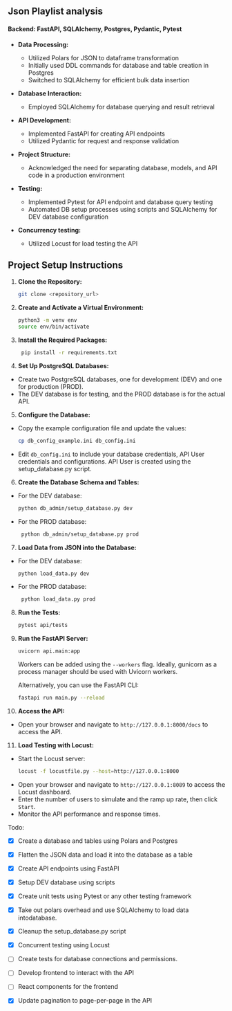 ## Json Playlist analysis

#### Backend: FastAPI, SQLAlchemy, Postgres, Pydantic, Pytest

- **Data Processing:**
  - Utilized Polars for JSON to dataframe transformation
  - Initially used DDL commands for database and table creation in Postgres
  - Switched to SQLAlchemy for efficient bulk data insertion

- **Database Interaction:**
  - Employed SQLAlchemy for database querying and result retrieval

- **API Development:**
  - Implemented FastAPI for creating API endpoints
  - Utilized Pydantic for request and response validation

- **Project Structure:**
  - Acknowledged the need for separating database, models, and API code in a production environment

- **Testing:**
  - Implemented Pytest for API endpoint and database query testing
  - Automated DB setup processes using scripts and SQLAlchemy for DEV database configuration

- **Concurrency testing:**
  - Utilized Locust for load testing the API


## Project Setup Instructions

1. **Clone the Repository:**
   ```sh
   git clone <repository_url>
    ```
2. **Create and Activate a Virtual Environment:** 
   ```sh
   python3 -m venv env
   source env/bin/activate
   ```

3. **Install the Required Packages:**
   ```sh
    pip install -r requirements.txt
    ```
4. **Set Up PostgreSQL Databases:**
- Create two PostgreSQL databases, one for development (DEV) and one for production (PROD). 
- The DEV database is for testing, and the PROD database is for the actual API.

5. **Configure the Database:**
- Copy the example configuration file and update the values:
   ```sh
   cp db_config_example.ini db_config.ini
   ```
- Edit `db_config.ini` to include your database credentials, API User credentials and configurations. API User is created using the setup_database.py script.

6. **Create the Database Schema and Tables:**
- For the DEV database:
   ```sh
   python db_admin/setup_database.py dev
   ```
- For the PROD database:
   ```sh
    python db_admin/setup_database.py prod
    ```
7. **Load Data from JSON into the Database:**
- For the DEV database:
   ```sh
   python load_data.py dev
   ```
- For the PROD database:
   ```sh
    python load_data.py prod
    ```
8. **Run the Tests:**
    ```sh
    pytest api/tests
    ```
9. **Run the FastAPI Server:**
    ```sh
    uvicorn api.main:app 
    ```
    Workers can be added using the `--workers` flag. Ideally, gunicorn as a process manager should be used with Uvicorn workers.

    Alternatively, you can use the FastAPI CLI:
    ```sh   
    fastapi run main.py --reload
    ```
10. **Access the API:**
- Open your browser and navigate to `http://127.0.0.1:8000/docs` to access the API.

11. **Load Testing with Locust:**
- Start the Locust server:
    ```sh
    locust -f locustfile.py --host=http://127.0.0.1:8000
    ```
- Open your browser and navigate to `http://127.0.0.1:8089` to access the Locust dashboard.
- Enter the number of users to simulate and the ramp up rate, then click `Start`.
- Monitor the API performance and response times.




Todo:
- [x] Create a database and tables using Polars and Postgres
- [x] Flatten the JSON data and load it into the database as a table
- [x] Create API endpoints using FastAPI
- [x] Setup DEV database using scripts
- [x] Create unit tests using Pytest or any other testing framework
- [x] Take out polars overhead and use SQLAlchemy to load data intodatabase.
- [x] Cleanup the setup_database.py script
- [x] Concurrent testing using Locust
- [ ] Create tests for database connections and permissions.
- [ ] Develop frontend to interact with the API 
- [ ] React components for the frontend
- [x] Update pagination to page-per-page in the API

